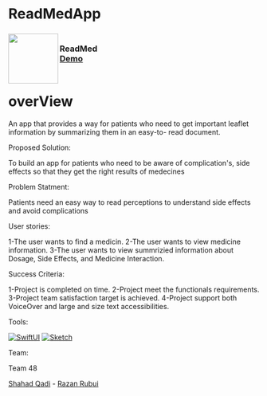 # ReadMedApp
<!-- PROJECT LOGO -->
<div>
<h3><img align="left" width="100" height="100" src="ReadMedIcon.png"> <br/> ReadMed <br/>
<a href="https://drive.google.com/file/d/1voRDPYBD59nTCgkxK2VCdDymXtrjr1hE/view?usp=share_link">Demo</a> <br/> <br/> </h3>
</div>

<h1>overView</h1>  

An app that provides a way for patients who need to get important leaflet information by summarizing them in an easy-to- read document.

Proposed Solution:

To build an app for patients who need to be aware of complication's, side effects so that they get the right results of medecines

Problem Statment:

Patients need an easy way to read perceptions to understand side effects and avoid complications

User stories:

1-The user wants to find a medicin.
2-The user wants to view medicine information.
3-The user wants to view summrizied information about Dosage, Side Effects, and Medicine Interaction.

Success Criteria:

1-Project is completed on time.
2-Project meet the functionals requirements.
3-Project team satisfaction target is achieved.
4-Project support both VoiceOver and large and size text accessibilities.

Tools:

[![SwiftUI][SwiftUI-img]][SwiftUI-url] [![Sketch][Sketch-img]][Sketch-url]

Team:

Team 48

<a href="https://www.linkedin.com/in/shahahd-qadi/">Shahad Qadi</a> - <a href="https://www.linkedin.com/in/razan-rubui-4a6228152/
">Razan Rubui</a>
<!-- MARKDOWN LINKS & IMAGES -->
<!-- https://www.markdownguide.org/basic-syntax/#reference-style-links -->
[SwiftUI-img]: https://img.shields.io/badge/-SwiftUI-blue
[SwiftUI-url]: https://developer.apple.com/xcode/swiftui/
[Sketch-img]: https://img.shields.io/badge/-Sketch-yellow
[Sketch-url]: https://www.sketch.com
